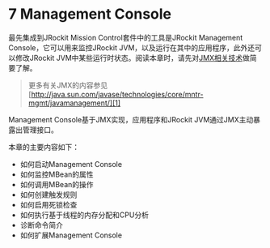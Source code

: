 <a name="7"></a>
# 7 Management Console

最先集成到JRockit Mission Control套件中的工具是JRockit Management Console，它可以用来监控JRockit JVM，以及运行在其中的应用程序，此外还可以修改JRockit JVM中某些运行时状态。阅读本章时，请先对[JMX相关技术][2]做简要了解。

>更多有关JMX的内容参见[http://java.sun.com/javase/technologies/core/mntr-mgmt/javamanagement/][1]

Management Console基于JMX实现，应用程序和JRockit JVM通过JMX主动暴露出管理接口。

本章的主要内容如下：

* 如何启动Management Console
* 如何监控MBean的属性
* 如何调用MBean的操作
* 如何创建触发规则
* 如何启用死锁检查
* 如何执行基于线程的内存分配和CPU分析
* 诊断命令简介
* 如何扩展Management Console



[1]:    http://java.sun.com/javase/technologies/core/mntr-mgmt/javamanagement/
[2]:    http://www.oracle.com/technetwork/java/javase/tech/javamanagement-140525.html